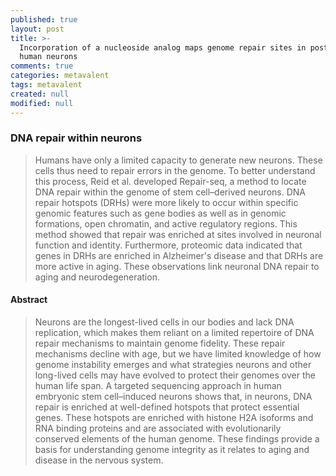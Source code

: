 ```yaml
---
published: true
layout: post
title: >-
  Incorporation of a nucleoside analog maps genome repair sites in postmitotic
  human neurons
comments: true
categories: metavalent
tags: metavalent
created: null
modified: null
---
```

### DNA repair within neurons
> Humans have only a limited capacity to generate new neurons. These cells thus need to repair errors in the genome. To better understand this process, Reid et al. developed Repair-seq, a method to locate DNA repair within the genome of stem cell–derived neurons. DNA repair hotspots (DRHs) were more likely to occur within specific genomic features such as gene bodies as well as in genomic formations, open chromatin, and active regulatory regions. This method showed that repair was enriched at sites involved in neuronal function and identity. Furthermore, proteomic data indicated that genes in DRHs are enriched in Alzheimer's disease and that DRHs are more active in aging. These observations link neuronal DNA repair to aging and neurodegeneration.

#### Abstract
> Neurons are the longest-lived cells in our bodies and lack DNA replication, which makes them reliant on a limited repertoire of DNA repair mechanisms to maintain genome fidelity. These repair mechanisms decline with age, but we have limited knowledge of how genome instability emerges and what strategies neurons and other long-lived cells may have evolved to protect their genomes over the human life span. A targeted sequencing approach in human embryonic stem cell–induced neurons shows that, in neurons, DNA repair is enriched at well-defined hotspots that protect essential genes. These hotspots are enriched with histone H2A isoforms and RNA binding proteins and are associated with evolutionarily conserved elements of the human genome. These findings provide a basis for understanding genome integrity as it relates to aging and disease in the nervous system.
